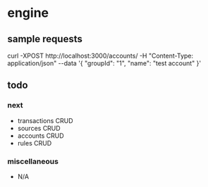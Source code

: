 # engine

## sample requests
curl -XPOST http://localhost:3000/accounts/ -H "Content-Type: application/json" --data '{ "groupId": "1", "name": "test account" }'

## todo

### next
 - transactions CRUD
 - sources CRUD
 - accounts CRUD
 - rules CRUD

### miscellaneous
 - N/A